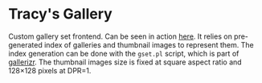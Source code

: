 # Tracy's Gallery

Custom gallery set frontend. Can be seen in action
[here](https://tracy.zverinec.eu/). It relies on pre-generated
index of galleries and thumbnail images to represent them. The index generation
can be done with the `gset.pl` script, which is part of
[gallerizr](https://github.com/borekl/gallerizr). The thumbnail images size
is fixed at square aspect ratio and 128×128 pixels at DPR=1.
